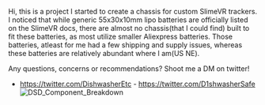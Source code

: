 Hi, this is a project I started to create a chassis for custom SlimeVR trackers. I noticed that while generic 55x30x10mm lipo batteries are officially listed on the SlimeVR docs, there are almost no chassis(that I could find) built to fit these batteries, as most utilize smaller Aliexpress batteries. Those batteries, atleast for me had a few shipping and supply issues, whereas these batteries are relatively abundant where I am(US NE).

Any questions, concerns or recommendations? Shoot me a DM on twitter!
 - https://twitter.com/DishwasherEtc - https://twitter.com/D1shwasherSafe
![DSD_Component_Breakdown](https://github.com/D1shwasherSafe/Better-Worse-Trackers/assets/156151647/7e43af12-5f5d-4802-b1be-6a4394140108)

